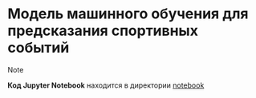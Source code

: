 # Модель машинного обучения для предсказания спортивных событий
> [!NOTE]
> **Код Jupyter Notebook** находится в директории [notebook](notebook/)
